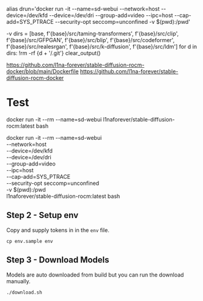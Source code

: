 alias drun='docker run -it --name=sd-webui --network=host --device=/dev/kfd --device=/dev/dri --group-add=video --ipc=host --cap-add=SYS_PTRACE --security-opt seccomp=unconfined -v $(pwd):/pwd'
    
-v 
dirs = [base, f'{base}/src/taming-transformers', f'{base}/src/clip',
        f'{base}/src/GFPGAN', f'{base}/src/blip', f'{base}/src/codeformer',
        f'{base}/src/realesrgan', f'{base}/src/k-diffusion', f'{base}/src/ldm']
for d in dirs:
    !rm -rf {d + '/.git'}
clear_output()

https://github.com/l1na-forever/stable-diffusion-rocm-docker/blob/main/Dockerfile
https://github.com/l1na-forever/stable-diffusion-rocm-docker

# Test
docker run -it --rm --name=sd-webui l1naforever/stable-diffusion-rocm:latest bash

docker run -it --rm --name=sd-webui \
  --network=host \
  --device=/dev/kfd \
  --device=/dev/dri \
  --group-add=video \
  --ipc=host \
  --cap-add=SYS_PTRACE \
  --security-opt seccomp=unconfined \
  -v $(pwd):/pwd \
  l1naforever/stable-diffusion-rocm:latest bash


## Step 2 - Setup env

Copy and supply tokens in in the `env` file.

```shell
cp env.sample env
```

## Step 3 - Download Models

Models are auto downloaded from build but you can run the download manually.

```shell
./download.sh
```
